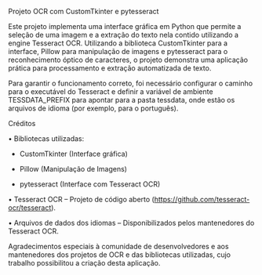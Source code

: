 Projeto OCR com CustomTkinter e pytesseract

Este projeto implementa uma interface gráfica em Python que permite a seleção de uma imagem e a extração do texto nela contido utilizando a engine Tesseract OCR. Utilizando a biblioteca CustomTkinter para a interface, Pillow para manipulação de imagens e pytesseract para o reconhecimento óptico de caracteres, o projeto demonstra uma aplicação prática para processamento e extração automatizada de texto.

Para garantir o funcionamento correto, foi necessário configurar o caminho para o executável do Tesseract e definir a variável de ambiente TESSDATA_PREFIX para apontar para a pasta tessdata, onde estão os arquivos de idioma (por exemplo, para o português).

Créditos

• Bibliotecas utilizadas:

- CustomTkinter (Interface gráfica)

- Pillow (Manipulação de Imagens)

- pytesseract (Interface com Tesseract OCR)

• Tesseract OCR – Projeto de código aberto (https://github.com/tesseract-ocr/tesseract).

• Arquivos de dados dos idiomas – Disponibilizados pelos mantenedores do Tesseract OCR.

Agradecimentos especiais à comunidade de desenvolvedores e aos mantenedores dos projetos de OCR e das bibliotecas utilizadas, cujo trabalho possibilitou a criação desta aplicação.
